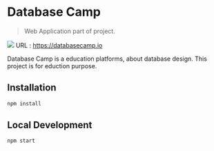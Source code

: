 # Database Camp
> Web Application part of project.

<a href="https://codeclimate.com/github/ganinw13120/DatabaseCampWebApplication/maintainability"><img src="https://api.codeclimate.com/v1/badges/7e4cae8ce350cf11b51d/maintainability" /></a> 
URL : https://databasecamp.io

Database Camp is a education platforms, about database design. This project is for eduction purpose.
## Installation

```sh
npm install
```
## Local Development
```sh
npm start
```

